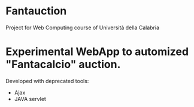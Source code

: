 # Fantauction

Project for Web Computing course of Università della Calabria

# Experimental WebApp to automized "Fantacalcio" auction.

Developed with deprecated tools: 
  - Ajax
  - JAVA servlet

